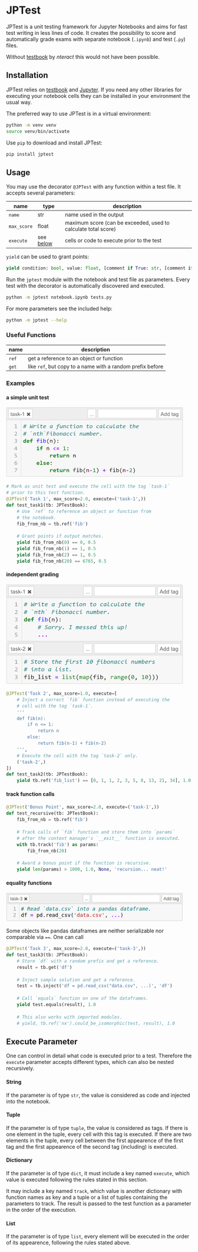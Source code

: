 # JPTest
JPTest is a unit testing framework for Jupyter Notebooks and aims for fast test writing in less lines of code. It creates the possibility to score and automatically grade exams with separate notebook (`.ipynb`) and test (`.py`) files.

Without [testbook](https://github.com/nteract/testbook) by *nteract* this would not have been possible.


## Installation
JPTest relies on [testbook](https://github.com/nteract/testbook) and [Jupyter](https://jupyter.org/). If you need any
other libraries for executing your notebook cells they can be installed in your environment the usual way.

The preferred way to use JPTest is in a virtual environment:
```bash
python -m venv venv
source venv/bin/activate
```

Use `pip` to download and install JPTest:
```bash
pip install jptest
```


## Usage
You may use the decorator `@JPTest` with any function within a test file. It accepts several parameters:

| name        | type                            | description                                                    |
| ----------- | ------------------------------- |----------------------------------------------------------------|
| `name`      | str                             | name used in the output                                        |
| `max_score` | float                           | maximum score (can be exceeded, used to calculate total score) |
| `execute`   | see [below](#execute-parameter) | cells or code to execute prior to the test                     |

`yield` can be used to grant points:

```python
yield condition: bool, value: float, [comment if True: str, [comment if False: str]]
```

Run the `jptest` module with the notebook and test file as parameters. Every test with the decorator is automatically discovered and executed.

```bash
python -m jptest notebook.ipynb tests.py
```

For more parameters see the included help:

```bash
python -m jptest --help
```

### Useful Functions
| name  | description                                                |
| ----- | ---------------------------------------------------------- |
| `ref` | get a reference to an object or function                   |
| `get` | like `ref`, but copy to a name with a random prefix before |

### Examples
#### a simple unit test
![a simple unit test](doc/img/example01.png)

```python
# Mark as unit test and execute the cell with the tag `task-1`
# prior to this test function.
@JPTest('Task 1', max_score=2.0, execute=('task-1',))
def test_task1(tb: JPTestBook):
    # Use `ref` to reference an object or function from
    # the notebook.
    fib_from_nb = tb.ref('fib')

    # Grant points if output matches.
    yield fib_from_nb(0) == 0, 0.5
    yield fib_from_nb(1) == 1, 0.5
    yield fib_from_nb(2) == 1, 0.5
    yield fib_from_nb(20) == 6765, 0.5
```

#### independent grading
![independent grading](doc/img/example02.png)

```python
@JPTest('Task 2', max_score=1.0, execute=[
    # Inject a correct `fib` function instead of executing the
    # cell with the tag `task-1`.
    '''
    def fib(n):
        if n <= 1:
            return n
        else:
            return fib(n-1) + fib(n-2)
    ''',
    # Execute the cell with the tag `task-2` only.
    ('task-2',)
])
def test_task2(tb: JPTestBook):
    yield tb.ref('fib_list') == [0, 1, 1, 2, 3, 5, 8, 13, 21, 34], 1.0
```

#### track function calls
```python
@JPTest('Bonus Point', max_score=2.0, execute=('task-1',))
def test_recursive(tb: JPTestBook):
    fib_from_nb = tb.ref('fib')

    # Track calls of `fib` function and store them into `params`
    # after the context manager's `__exit__` function is executed.
    with tb.track('fib') as params:
        fib_from_nb(20)

    # Award a bonus point if the function is recursive.
    yield len(params) > 1000, 1.0, None, 'recursion... neat!'
```

#### equality functions
![equality functions](doc/img/example03.png)

Some objects like pandas dataframes are neither serializable nor comparable via `==`. One can call

```python
@JPTest('Task 3', max_score=2.0, execute=('task-3',))
def test_task3(tb: JPTestBook):
    # Store `df` with a random prefix and get a reference.
    result = tb.get('df')

    # Inject sample solution and get a reference.
    test = tb.inject('df = pd.read_csv("data.csv", ...)', 'df')

    # Call `equals` function on one of the dataframes.
    yield test.equals(result), 1.0

    # This also works with imported modules.
    # yield, tb.ref('nx').could_be_isomorphic(test, result), 1.0
```


## Execute Parameter
One can control in detail what code is executed prior to a test. Therefore the `execute` parameter accepts different types, which can also be nested recursively.

#### String
If the parameter is of type `str`, the value is considered as code and injected into the notebook.

#### Tuple
If the parameter is of type `tuple`, the value is considered as tags. If there is one element in the tuple, every cell with this tag is executed. If there are two elements in the tuple, every cell between the first appearence of the first tag and the first appearence of the second tag (including) is executed.

#### Dictionary
If the parameter is of type `dict`, it must include a key named `execute`, which value is executed following the rules stated in this section.

It may include a key named `track`, which value is another dictionary with function names as key and a tuple or a list of tuples containing the parameters to track. The result is passed to the test function as a parameter in the order of the execution.

#### List
If the parameter is of type `list`, every element will be executed in the order of its appearence, following the rules stated above.
